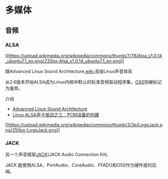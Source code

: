 多媒体
=====

## 音频

### ALSA

[[https://upload.wikimedia.org/wikipedia/commons/thumb/7/78/Alsa_v1.0.14_ubuntu7.1_en.png/220px-Alsa_v1.0.14_ubuntu7.1_en.png]]

既Advanced Linux Sound Architecture,[wiki](https://en.wikipedia.org/wiki/Advanced_Linux_Sound_Architecture),高级Linux声音体系

从2.6版本开始ALSA成为Linux内核中默认的标准音频驱动程序集，[OSS](https://zh.wikipedia.org/wiki/OSS)则被标记为废弃。

介绍

* [Advanced Linux Sound Architecture](https://wiki.archlinux.org/index.php/Advanced_Linux_Sound_Architecture_(%E7%AE%80%E4%BD%93%E4%B8%AD%E6%96%87))
* [Linux ALSA声卡驱动之三：PCM设备的创建](http://blog.csdn.net/droidphone/article/details/6308006)

[[https://upload.wikimedia.org/wikipedia/commons/thumb/3/3e/LogoJack.png/250px-LogoJack.png]]


### JACK


另一个声音框架[JACK](https://zh.wikipedia.org/wiki/JACK_Audio_Connection_Kit)(JACK Audio Connection Kit).

JACK 能使用ALSA、PortAudio、CoreAudio、FFADO和OSS作为硬件层的后端。